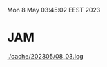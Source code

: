 Mon  8 May 03:45:02 EEST 2023
# JAM
<a href='./cache/202305/08_03.log'>./cache/202305/08_03.log</a>
